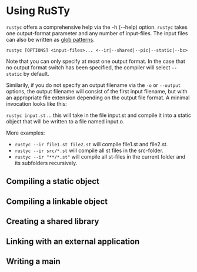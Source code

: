 # Using RuSTy

`rustyc` offers a comprehensive help via the -h (--help) option. `rustyc` takes 
one output-format parameter and any number of input-files. The input files can also be
written as [glob patterns](https://en.wikipedia.org/wiki/Glob_(programming)).

`rustyc [OPTIONS] <input-files>... <--ir|--shared|--pic|--static|--bc>`

Note that you can only specify at most one output format. In the case that no output
format switch has been specified, the compiler will select `--static` by default.

Similarily, if you do not specify an output filename via the `-o` or `--output` options,
the output filename will consist of the first input filename, but with an appropriate
file extension depending on the output file format. A minimal invocation looks like this:

`rustyc input.st` ... this will take in the file input.st and compile it into a static object
that will be written to a file named input.o.

More examples:

- `rustyc --ir file1.st file2.st` will compile file1.st and file2.st.
- `rustyc --ir src/*.st` will compile all st files in the src-folder.
- `rustyc --ir "**/*.st"` will compile all st-files in the current folder and its subfolders recursively.

## Compiling a static object

## Compiling a linkable object

## Creating a shared library 

## Linking with an external application

## Writing a main
